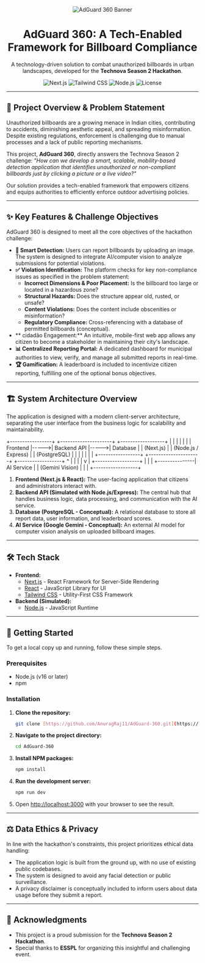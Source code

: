 <div align="center">
  <img src="https://placehold.co/1280x400/0d1117/22d3ee?text=AdGuard%20360" alt="AdGuard 360 Banner">
  <h1 align="center">AdGuard 360: A Tech-Enabled Framework for Billboard Compliance</h1>
  <p align="center">
    A technology-driven solution to combat unauthorized billboards in urban landscapes, developed for the <strong>Technova Season 2 Hackathon</strong>.
  </p>
  
  <!-- Badges -->
  <p align="center">
    <img src="https://img.shields.io/badge/Next.js-000000?style=for-the-badge&logo=nextdotjs&logoColor=white" alt="Next.js">
    <img src="https://img.shields.io/badge/Tailwind_CSS-38B2AC?style=for-the-badge&logo=tailwind-css&logoColor=white" alt="Tailwind CSS">
    <img src="https://img.shields.io/badge/Node.js-339933?style=for-the-badge&logo=nodedotjs&logoColor=white" alt="Node.js">
    <img src="https://img.shields.io/github/license/AnuragRaj11/AdGuard-360?style=for-the-badge" alt="License">
  </p>
</div>

---

## 🎯 Project Overview & Problem Statement

Unauthorized billboards are a growing menace in Indian cities, contributing to accidents, diminishing aesthetic appeal, and spreading misinformation. Despite existing regulations, enforcement is challenging due to manual processes and a lack of public reporting mechanisms.

This project, **AdGuard 360**, directly answers the Technova Season 2 challenge: *"How can we develop a smart, scalable, mobility-based detection application that identifies unauthorized or non-compliant billboards just by clicking a picture or a live video?"*

Our solution provides a tech-enabled framework that empowers citizens and equips authorities to efficiently enforce outdoor advertising policies.

---

## ✨ Key Features & Challenge Objectives

AdGuard 360 is designed to meet all the core objectives of the hackathon challenge:

* **📸 Smart Detection:** Users can report billboards by uploading an image. The system is designed to integrate AI/computer vision to analyze submissions for potential violations.
* **✅ Violation Identification:** The platform checks for key non-compliance issues as specified in the problem statement:
    * **Incorrect Dimensions & Poor Placement:** Is the billboard too large or located in a hazardous zone?
    * **Structural Hazards:** Does the structure appear old, rusted, or unsafe?
    * **Content Violations:** Does the content include obscenities or misinformation?
    * **Regulatory Compliance:** Cross-referencing with a database of permitted billboards (conceptual).
* ** cidadão Engagement:** An intuitive, mobile-first web app allows any citizen to become a stakeholder in maintaining their city's landscape.
* **📊 Centralized Reporting Portal:** A dedicated dashboard for municipal authorities to view, verify, and manage all submitted reports in real-time.
* **🏆 Gamification:** A leaderboard is included to incentivize citizen reporting, fulfilling one of the optional bonus objectives.

---

## 🏗️ System Architecture Overview

The application is designed with a modern client-server architecture, separating the user interface from the business logic for scalability and maintainability.


+-----------------+      +---------------------+      +------------------+
|                 |      |                     |      |                  |
|   Frontend      |----->|     Backend API     |----->|    Database      |
|  (Next.js)      |      | (Node.js / Express) |      |   (PostgreSQL)   |
|                 |      |                     |      |                  |
+-----------------+      +---------------------+      +------------------+
^                         |
|                         |
|                         v
|               +------------------+
|               |                  |
+---------------|    AI Service    |
| (Gemini Vision)  |
|                  |
+------------------+


1.  **Frontend (Next.js & React):** The user-facing application that citizens and administrators interact with.
2.  **Backend API (Simulated with Node.js/Express):** The central hub that handles business logic, data processing, and communication with the AI service.
3.  **Database (PostgreSQL - Conceptual):** A relational database to store all report data, user information, and leaderboard scores.
4.  **AI Service (Google Gemini - Conceptual):** An external AI model for computer vision analysis on uploaded billboard images.

---

## 🛠️ Tech Stack

* **Frontend:**
    * [Next.js](https://nextjs.org/) - React Framework for Server-Side Rendering
    * [React](https://reactjs.org/) - JavaScript Library for UI
    * [Tailwind CSS](https://tailwindcss.com/) - Utility-First CSS Framework
* **Backend (Simulated):**
    * [Node.js](https://nodejs.org/) - JavaScript Runtime

---

## 🚀 Getting Started

To get a local copy up and running, follow these simple steps.

### Prerequisites

* Node.js (v16 or later)
* npm

### Installation

1.  **Clone the repository:**
    ```sh
    git clone [https://github.com/AnuragRaj11/AdGuard-360.git](https://github.com/AnuragRaj11/AdGuard-360.git)
    ```
2.  **Navigate to the project directory:**
    ```sh
    cd AdGuard-360
    ```
3.  **Install NPM packages:**
    ```sh
    npm install
    ```
4.  **Run the development server:**
    ```sh
    npm run dev
    ```
5.  Open [http://localhost:3000](http://localhost:3000) with your browser to see the result.

---
## ⚖️ Data Ethics & Privacy

In line with the hackathon's constraints, this project prioritizes ethical data handling:
* The application logic is built from the ground up, with no use of existing public codebases.
* The system is designed to avoid any facial detection or public surveillance.
* A privacy disclaimer is conceptually included to inform users about data usage before they submit a report.

---

## 🙏 Acknowledgments

* This project is a proud submission for the **Technova Season 2 Hackathon**.
* Special thanks to **ESSPL** for organizing this insightful and challenging event.
